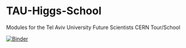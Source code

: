 # TAU-Higgs-School
Modules for the Tel Aviv University Future Scientists CERN Tour/School

[![Binder](https://mybinder.org/badge.svg)](https://mybinder.org/v2/gh/stephensekula/TAU-Higgs-School/master)


